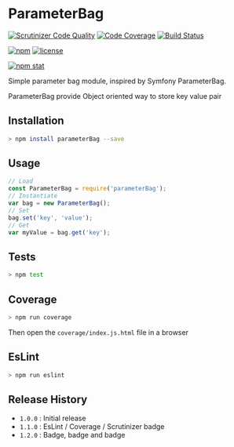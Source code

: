 ParameterBag
============

[![Scrutinizer Code Quality](https://scrutinizer-ci.com/g/yoanm/parameterBagJs/badges/quality-score.png?b=master)](https://scrutinizer-ci.com/g/yoanm/parameterBagJs/?branch=master) [![Code Coverage](https://scrutinizer-ci.com/g/yoanm/parameterBagJs/badges/coverage.png?b=master)](https://scrutinizer-ci.com/g/yoanm/parameterBagJs/?branch=master) [![Build Status](https://scrutinizer-ci.com/g/yoanm/parameterBagJs/badges/build.png?b=master)](https://scrutinizer-ci.com/g/yoanm/parameterBagJs/build-status/master)

[![npm](https://img.shields.io/npm/v/parameterBag.svg)](https://www.npmjs.com/package/parameterBag) [![license](https://img.shields.io/npm/l/parameterBag.svg)](https://www.npmjs.com/package/parameterBag)

[![npm stat](https://nodei.co/npm/parameterBag.png)](https://www.npmjs.com/package/parameterBag)

Simple parameter bag module, inspired by Symfony ParameterBag.

ParameterBag provide Object oriented way to store key value pair

## Installation
```bash
> npm install parameterBag --save
```

## Usage
```javascript
// Load
const ParameterBag = require('parameterBag');
// Instantiate
var bag = new ParameterBag();
// Set
bag.set('key', 'value');
// Get
var myValue = bag.get('key');
```

## Tests
```bash
> npm test
```

## Coverage
```bash
> npm run coverage
```
Then open the `coverage/index.js.html` file in a browser

## EsLint
```bash
> npm run eslint
```

## Release History

* `1.0.0` : Initial release
* `1.1.0` : EsLint / Coverage / Scrutinizer badge
* `1.2.0` : Badge, badge and badge
